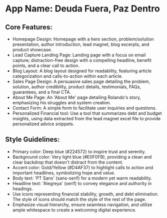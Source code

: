 # **App Name**: Deuda Fuera, Paz Dentro

## Core Features:

- Homepage Design: Homepage with a hero section, problem/solution presentation, author introduction, lead magnet, blog excerpts, and product showcase.
- Lead Capture Landing Page: Landing page with a focus on email capture; distraction-free design with a compelling headline, benefit points, and a clear call to action.
- Blog Layout: A blog layout designed for readability, featuring article categorization and calls-to-action within each article.
- Sales Page Design: A persuasive sales page detailing the problem, solution, author credibility, product details, testimonials, FAQs, guarantees, and a final CTA.
- About Me Page: An 'About Me' page detailing Rolando's story, emphasizing his struggles and system creation.
- Contact Form: A simple form to facilitate user inquiries and questions.
- Personalized Financial tool: Use a tool that summarizes debt and budget insights, using data extracted from the lead magnet excel file to provide personalized advice snippets.

## Style Guidelines:

- Primary color: Deep blue (#224572) to inspire trust and serenity.
- Background color: Very light blue (#E0F0FB), providing a clean and clear backdrop that doesn't distract from the content.
- Accent color: Gold/Yellow (#D4AF37) to highlight calls to action and important headlines, symbolizing hope and value.
- Body text: 'PT Sans' (sans-serif) for a modern yet warm readability.
- Headline text: 'Alegreya' (serif) to convey elegance and authority in headings.
- Use icons representing financial stability, growth, and debt elimination. The style of icons should match the style of the rest of the page.
- Emphasize visual hierarchy, ensure seamless navigation, and utilize ample whitespace to create a welcoming digital experience.